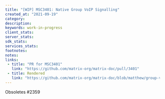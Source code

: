 ```yaml
---
title: "[WIP] MSC3401: Native Group VoIP Signalling"
created_at: "2021-09-19"
category:
description:
keywords: work-in-progress
client_stats:
server_stats:
sdk_stats:
services_stats:
footnotes:
notes:
links:
 - title: "PR for MSC3401"
   link: "https://github.com/matrix-org/matrix-doc/pull/3401"
 - title: Rendered
   link: "https://github.com/matrix-org/matrix-doc/blob/matthew/group-voip/proposals/3401-group-voip.md"
---
```


Obsoletes #2359
